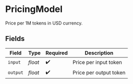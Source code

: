 # PricingModel

Price per 1M tokens in USD currency.


## Fields

| Field                  | Type                   | Required               | Description            |
| ---------------------- | ---------------------- | ---------------------- | ---------------------- |
| `input`                | *float*                | :heavy_check_mark:     | Price per input token  |
| `output`               | *float*                | :heavy_check_mark:     | Price per output token |